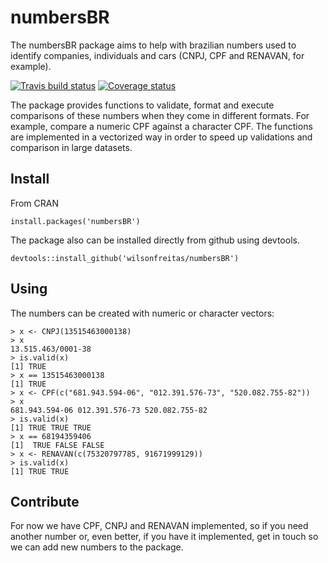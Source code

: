 # numbersBR
The numbersBR package aims to help with brazilian numbers used to identify companies, individuals and cars (CNPJ, CPF and RENAVAN, for example).


[![Travis build status](https://travis-ci.org/wilsonfreitas/numbersBR.svg?branch=master)](https://travis-ci.org/wilsonfreitas/numbersBR) [![Coverage status](https://codecov.io/gh/wilsonfreitas/numbersBR/branch/master/graph/badge.svg)](https://codecov.io/github/wilsonfreitas/numbersBR?branch=master)



The package provides functions to validate, format and execute comparisons of these numbers when they come in different formats.
For example, compare a numeric CPF against a character CPF.
The functions are implemented in a vectorized way in order to speed up validations and comparison in large datasets.

## Install

From CRAN

```{r}
install.packages('numbersBR')
```

The package also can be installed directly from github using devtools.

```{r}
devtools::install_github('wilsonfreitas/numbersBR')
```

## Using

The numbers can be created with numeric or character vectors:

```{r}
> x <- CNPJ(13515463000138)
> x
13.515.463/0001-38 
> is.valid(x)
[1] TRUE
> x == 13515463000138
[1] TRUE
> x <- CPF(c("681.943.594-06", "012.391.576-73", "520.082.755-82"))
> x
681.943.594-06 012.391.576-73 520.082.755-82 
> is.valid(x)
[1] TRUE TRUE TRUE
> x == 68194359406
[1]  TRUE FALSE FALSE
> x <- RENAVAN(c(75320797785, 91671999129))
> is.valid(x)
[1] TRUE TRUE
```

## Contribute

For now we have CPF, CNPJ and RENAVAN implemented, so if you need another number or, even better, if you have it implemented, get in touch so we can add new numbers to the package.
